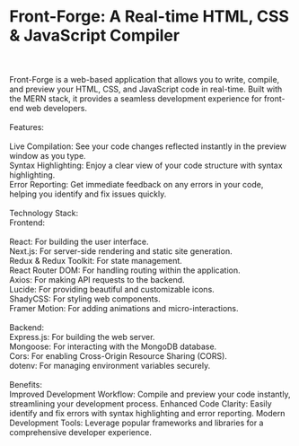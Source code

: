 # Front-Forge: A Real-time HTML, CSS & JavaScript Compiler
<br>
<br>
Front-Forge is a web-based application that allows you to write, compile, and preview your HTML, CSS, and JavaScript code in real-time. Built with the MERN stack, it provides a seamless development experience for front-end web developers.
<br>
<br>
Features:
<br>
<br>
Live Compilation: See your code changes reflected instantly in the preview window as you type.
<br>
Syntax Highlighting: Enjoy a clear view of your code structure with syntax highlighting.
<br>
Error Reporting: Get immediate feedback on any errors in your code, helping you identify and fix issues quickly.
<br>
<br>
Technology Stack:
<br>
Frontend:
<br>
<br>
React: For building the user interface.
<br>
Next.js: For server-side rendering and static site generation.
<br>
Redux & Redux Toolkit: For state management.
<br>
React Router DOM: For handling routing within the application.
<br>
Axios: For making API requests to the backend.
<br>
Lucide: For providing beautiful and customizable icons.
<br>
ShadyCSS: For styling web components.
<br>
Framer Motion: For adding animations and micro-interactions.
<br>
<br>
Backend:
<br>
Express.js: For building the web server.
<br>
Mongoose: For interacting with the MongoDB database.
<br>
Cors: For enabling Cross-Origin Resource Sharing (CORS).
<br>
dotenv: For managing environment variables securely.
<br>
<br>
Benefits:
<br>
Improved Development Workflow: Compile and preview your code instantly, streamlining your development process.
Enhanced Code Clarity: Easily identify and fix errors with syntax highlighting and error reporting.
Modern Development Tools: Leverage popular frameworks and libraries for a comprehensive developer experience.
<br><br>